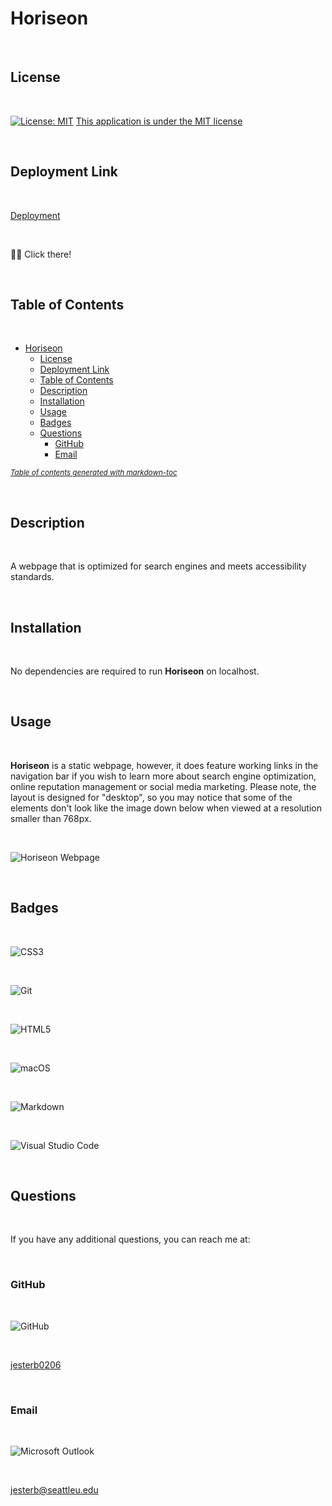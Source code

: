 # Horiseon

<br>

## License

<br>

[![License: MIT](https://img.shields.io/badge/License-MIT-yellow.svg)](https://opensource.org/licenses/MIT)
[This application is under the MIT license](https://opensource.org/licenses/MIT)

<br>

## Deployment Link

<br>

[Deployment](https://jesterb0206.github.io/horiseon/)

<br>

☝🏻 Click there!

<br>

## Table of Contents

<br>

- [Horiseon](#horiseon)
  - [License](#license)
  - [Deployment Link](#deployment-link)
  - [Table of Contents](#table-of-contents)
  - [Description](#description)
  - [Installation](#installation)
  - [Usage](#usage)
  - [Badges](#badges)
  - [Questions](#questions)
    - [GitHub](#github)
    - [Email](#email)

<small><i><a href='http://ecotrust-canada.github.io/markdown-toc/'>Table of contents generated with markdown-toc</a></i></small>

<br>

## Description

<br>

A webpage that is optimized for search engines and meets accessibility standards.

<br>

## Installation

<br>

No dependencies are required to run **Horiseon** on localhost.

<br>

## Usage

<br>

**Horiseon** is a static webpage, however, it does feature working links in the navigation bar if you wish to learn more about search engine optimization, online reputation management or social media marketing. Please note, the layout is designed for "desktop", so you may notice that some of the elements don't look like the image down below when viewed at a resolution smaller than 768px.

<br>

![Horiseon Webpage](assets/images/horiseon.png)

<br>

## Badges

<br>

![CSS3](https://img.shields.io/badge/css3-%231572B6.svg?style=for-the-badge&logo=css3&logoColor=white)

<br>

![Git](https://img.shields.io/badge/git-%23F05033.svg?style=for-the-badge&logo=git&logoColor=white)

<br>

![HTML5](https://img.shields.io/badge/html5-%23E34F26.svg?style=for-the-badge&logo=html5&logoColor=white)

<br>

![macOS](https://img.shields.io/badge/mac%20os-000000?style=for-the-badge&logo=macos&logoColor=F0F0F0)

<br>

![Markdown](https://img.shields.io/badge/markdown-%23000000.svg?style=for-the-badge&logo=markdown&logoColor=white)

<br>

![Visual Studio Code](https://img.shields.io/badge/Visual%20Studio%20Code-0078d7.svg?style=for-the-badge&logo=visual-studio-code&logoColor=white)

<br>

## Questions

<br>

If you have any additional questions, you can reach me at:

<br>

### GitHub

<br>

![GitHub](https://img.shields.io/badge/GitHub-100000?style=for-the-badge&logo=github&logoColor=white)

<br>

[jesterb0206](https://www.github.com/jesterb0206)

<br>

### Email

<br>

![Microsoft Outlook](https://img.shields.io/badge/Microsoft_Outlook-0078D4?style=for-the-badge&logo=microsoft-outlook&logoColor=white)

<br>

jesterb@seattleu.edu

<br>
